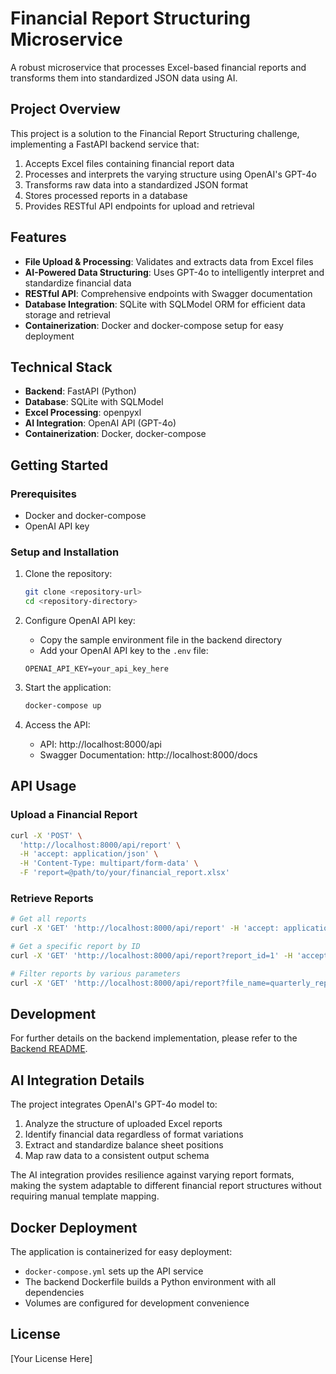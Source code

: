 # Financial Report Structuring Microservice

A robust microservice that processes Excel-based financial reports and transforms them into standardized JSON data using AI.

## Project Overview

This project is a solution to the Financial Report Structuring challenge, implementing a FastAPI backend service that:

1. Accepts Excel files containing financial report data
2. Processes and interprets the varying structure using OpenAI's GPT-4o
3. Transforms raw data into a standardized JSON format
4. Stores processed reports in a database
5. Provides RESTful API endpoints for upload and retrieval

## Features

- **File Upload & Processing**: Validates and extracts data from Excel files
- **AI-Powered Data Structuring**: Uses GPT-4o to intelligently interpret and standardize financial data
- **RESTful API**: Comprehensive endpoints with Swagger documentation
- **Database Integration**: SQLite with SQLModel ORM for efficient data storage and retrieval
- **Containerization**: Docker and docker-compose setup for easy deployment

## Technical Stack

- **Backend**: FastAPI (Python)
- **Database**: SQLite with SQLModel
- **Excel Processing**: openpyxl
- **AI Integration**: OpenAI API (GPT-4o)
- **Containerization**: Docker, docker-compose

## Getting Started

### Prerequisites

- Docker and docker-compose
- OpenAI API key

### Setup and Installation

1. Clone the repository:
   ```bash
   git clone <repository-url>
   cd <repository-directory>
   ```

2. Configure OpenAI API key:
   - Copy the sample environment file in the backend directory
   - Add your OpenAI API key to the `.env` file:
   ```
   OPENAI_API_KEY=your_api_key_here
   ```

3. Start the application:
   ```bash
   docker-compose up
   ```

4. Access the API:
   - API: http://localhost:8000/api
   - Swagger Documentation: http://localhost:8000/docs

## API Usage

### Upload a Financial Report

```bash
curl -X 'POST' \
  'http://localhost:8000/api/report' \
  -H 'accept: application/json' \
  -H 'Content-Type: multipart/form-data' \
  -F 'report=@path/to/your/financial_report.xlsx'
```

### Retrieve Reports

```bash
# Get all reports
curl -X 'GET' 'http://localhost:8000/api/report' -H 'accept: application/json'

# Get a specific report by ID
curl -X 'GET' 'http://localhost:8000/api/report?report_id=1' -H 'accept: application/json'

# Filter reports by various parameters
curl -X 'GET' 'http://localhost:8000/api/report?file_name=quarterly_report.xlsx' -H 'accept: application/json'
```

## Development

For further details on the backend implementation, please refer to the [Backend README](backend/README.md).

## AI Integration Details

The project integrates OpenAI's GPT-4o model to:
1. Analyze the structure of uploaded Excel reports
2. Identify financial data regardless of format variations
3. Extract and standardize balance sheet positions
4. Map raw data to a consistent output schema

The AI integration provides resilience against varying report formats, making the system adaptable to different financial report structures without requiring manual template mapping.

## Docker Deployment

The application is containerized for easy deployment:

- `docker-compose.yml` sets up the API service
- The backend Dockerfile builds a Python environment with all dependencies
- Volumes are configured for development convenience

## License

[Your License Here]